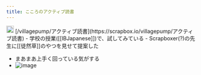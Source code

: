 ```yaml
---
title: こころのアクティブ読書
---
```


<img src='https://scrapbox.io/api/pages/blu3mo-public/public/icon' alt='public.icon' height="19.5"/>
[/villagepump/アクティブ読書](https://scrapbox.io/villagepump/アクティブ読書)
- 学校の授業([[IBJapanese]])で、試してみている
- Scrapboxer(?)の先生に[[徒然草]]のやつを見せて提案した

* まあまあ上手く回っている気がする
* ![image](https://gyazo.com/78adcf717c728ce1b1a94f2454f04fed/thumb/1000)
